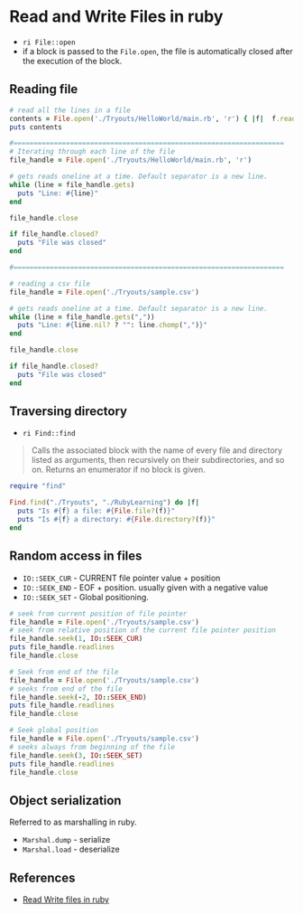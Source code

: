 # Read and Write Files in ruby

* `ri File::open`
* if a block is passed to the `File.open`, the file is automatically closed after the execution of the block.

## Reading file

~~~ruby
# read all the lines in a file
contents = File.open('./Tryouts/HelloWorld/main.rb', 'r') { |f|  f.readlines }
puts contents

#===================================================================
# Iterating through each line of the file
file_handle = File.open('./Tryouts/HelloWorld/main.rb', 'r')

# gets reads oneline at a time. Default separator is a new line.
while (line = file_handle.gets)
  puts "Line: #{line}"
end

file_handle.close

if file_handle.closed?
  puts "File was closed"
end

#===================================================================

# reading a csv file
file_handle = File.open('./Tryouts/sample.csv')

# gets reads oneline at a time. Default separator is a new line.
while (line = file_handle.gets(","))
  puts "Line: #{line.nil? ? "": line.chomp(",")}"
end

file_handle.close

if file_handle.closed?
  puts "File was closed"
end
~~~

## Traversing directory

* `ri Find::find`

>Calls the associated block with the name of every file and directory listed as arguments, then recursively on their subdirectories, and so on. Returns an enumerator if no block is given.

~~~ruby
require "find"

Find.find("./Tryouts", "./RubyLearning") do |f|
  puts "Is #{f} a file: #{File.file?(f)}"
  puts "Is #{f} a directory: #{File.directory?(f)}"
end
~~~

## Random access in files

* `IO::SEEK_CUR` - CURRENT file pointer value + position
* `IO::SEEK_END` - EOF + position. usually given with a negative value
* `IO::SEEK_SET` - Global positioning.

~~~ruby
# seek from current position of file pointer
file_handle = File.open('./Tryouts/sample.csv')
# seek from relative position of the current file pointer position
file_handle.seek(1, IO::SEEK_CUR)
puts file_handle.readlines
file_handle.close

# Seek from end of the file
file_handle = File.open('./Tryouts/sample.csv')
# seeks from end of the file
file_handle.seek(-2, IO::SEEK_END)
puts file_handle.readlines
file_handle.close

# Seek global position
file_handle = File.open('./Tryouts/sample.csv')
# seeks always from beginning of the file
file_handle.seek(3, IO::SEEK_SET)
puts file_handle.readlines
file_handle.close

~~~

## Object serialization

Referred to as marshalling in ruby.

* `Marshal.dump` - serialize
* `Marshal.load` - deserialize

## References

* [Read Write files in ruby](http://rubylearning.com/satishtalim/read_write_files.html)
